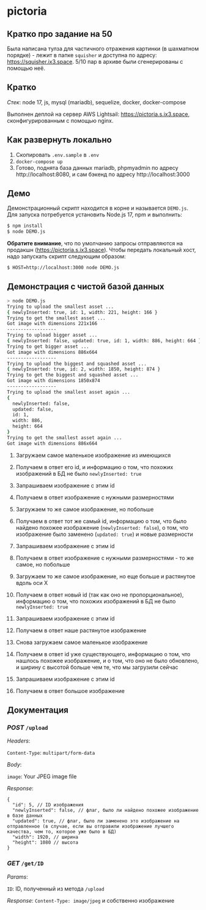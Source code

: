 # pictoria

## Кратко про задание на 50

Была написана тулза для частичного отражения картинки (в шахматном порядке) -
лежит в папке `squisher` и доступна по адресу: https://squisher.ix3.space. 5/10
пар в архиве были сгенерированы с помощью неё.

## Кратко

_Стек_: node 17, js, mysql (mariadb), sequelize, docker, docker-compose

Выполнен деплой на сервер AWS Lightsail: https://pictoria.s.ix3.space,
сконфигурированным с помощью nginx.

## Как развернуть локально

1. Скопировать `.env.sample` в `.env`
2. `docker-compose up`
3. Готово, поднята база данных mariadb, phpmyadmin по адресу
   http://localhost:8080, и сам бэкенд по адресу http://localhost:3000

## Демо

Демонстрационный скрипт находится в корне и называется `DEMO.js`. Для запуска
потребуется установить Node.js 17, npm и выполнить:

```sh
$ npm install
$ node DEMO.js
```

**Обратите внимание**, что по умолчанию запросы отправляются на продакшн
(https://pictoria.s.ix3.space). Чтобы передать локальный хост, надо запускать
скрипт следующим образом:

```sh
$ HOST=http://localhost:3000 node DEMO.js
```

## Демонстрация с чистой базой данных

```sh
> node DEMO.js
Trying to upload the smallest asset ...
{ newlyInserted: true, id: 1, width: 221, height: 166 }
Trying to get the smallest asset ...
Got image with dimensions 221x166
------------------
Trying to upload bigger asset ...
{ newlyInserted: false, updated: true, id: 1, width: 886, height: 664 }
Trying to get bigger asset ...
Got image with dimensions 886x664
------------------
Trying to upload the biggest and squashed asset ...
{ newlyInserted: true, id: 2, width: 1850, height: 874 }
Trying to get the biggest and squashed asset ...
Got image with dimensions 1850x874
------------------
Trying to upload the smallest asset again ...
{
  newlyInserted: false,
  updated: false,
  id: 1,
  width: 886,
  height: 664
}
Trying to get the smallest asset again ...
Got image with dimensions 886x664
```

1. Загружаем самое маленькое изображение из имеющихся
2. Получаем в ответ его id, и информацию о том, что похожих изображений в БД не
   было `newlyInserted: true`
3. Запрашиваем изображение с этим id
4. Получаем в ответ изображение с нужными размерностями

5. Загружаем то же самое изображение, но побольше
6. Получаем в ответ тот же самый id, информацию о том, что было найдено похожее
   изображение (`newlyInserted: false`), о том, что изображение было заменено
   (`updated: true`) и новые размерности
7. Запрашиваем изображение с этим id
8. Получаем в ответ изображение с нужными размерностями - то же самое, но
   побольше

9. Загружаем то же самое изображение, но еще больше и растянутое вдоль оси X
10. Получаем в ответ новый id (так как оно не пропорциональное), информацию о
    том, что похожих изображений в БД не было `newlyInserted: true`
11. Запрашиваем изображение с этим id
12. Получаем в ответ наше растянутое изображение

13. Снова загружаем самое маленькое изображение
14. Получаем в ответ id уже существующего, информацию о том, что нашлось похожее
    изображение, и о том, что оно не было обновлено, и ширину с высотой больше
    чем те, что мы загрузили сейчас
15. Запрашиваем изображение с этим id
16. Получаем в ответ большое изображение

## Документация

### _POST_ `/upload`

_Headers_:

`Content-Type`: `multipart/form-data`

_Body_:

`image`: Your JPEG image file

_Response_:

```jsonc
{
  "id": 5, // ID изображения
  "newlyInserted": false, // флаг, было ли найдено похожее изображение в базе данных
  "updated": true, // флаг, было ли заменено это изображение на отправленное (в случае, если вы отправили изображение лучшего качества, чем то, которое уже было в БД)
  "width": 1920, // ширина
  "height": 1080 // высота
}
```

### _GET_ `/get/ID`

_Params_:

`ID`: ID, полученный из метода `/upload`

_Response_: `Content-Type: image/jpeg` и собственно изображение
